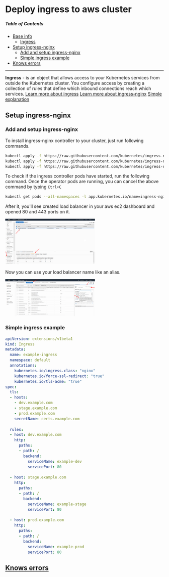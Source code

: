# Deploy ingress to aws cluster
##### Table of Contents

- [Base info](#)
  - [Ingress](#)
- [Setup ingress-nginx](#)
  - [Add and setup ingress-nginx](#)
  - [Simple ingress example](#)
- [Knows errors](#)
 ---

**Ingress** - is an object that allows access to your Kubernetes services from outside the Kubernetes cluster. You configure access by creating a collection of rules that define which inbound connections reach which services.
[Learn more about ingress](https://kubernetes.io/docs/concepts/services-networking/ingress/)
[Learn more about ingress-nginx](https://github.com/kubernetes/ingress-nginx)
[Simple explanation](https://matthewpalmer.net/kubernetes-app-developer/articles/kubernetes-ingress-guide-nginx-example.html)

## Setup ingress-nginx
### Add and setup ingress-nginx
To install ingress-nginx controller to your cluster, just run following commands.
```bash
kubectl apply -f https://raw.githubusercontent.com/kubernetes/ingress-nginx/master/deploy/static/mandatory.yaml
kubectl apply -f https://raw.githubusercontent.com/kubernetes/ingress-nginx/master/deploy/static/provider/aws/service-l4.yaml
kubectl apply -f https://raw.githubusercontent.com/kubernetes/ingress-nginx/master/deploy/static/provider/aws/patch-configmap-l4.yaml 
```
To check if the ingress controller pods have started, run the following command.
Once the operator pods are running, you can cancel the above command by typing `Ctrl+C`
```bash
kubectl get pods --all-namespaces -l app.kubernetes.io/name=ingress-nginx --watch
```

After it, you'll see created load balancer in your aws ec2 dashboard and opened 80 and 443 ports on it.

<p align="left">
  <img src="./assets/deploy_ingress_to_aws_cluster/ingress-nginx-aws-load-balancer.png" width=285>
</p>

Now you can use your load balancer name like an alias.

<p align="left">
  <img src="./assets/deploy_ingress_to_aws_cluster/create_k8s_a_record.png" width=285>
</p>

### Simple ingress example
```yaml
apiVersion: extensions/v1beta1
kind: Ingress
metadata:
  name: example-ingress
  namespace: default
  annotations:
    kubernetes.io/ingress.class: "nginx"
    kubernetes.io/force-ssl-redirect: "true"
    kubernetes.io/tls-acme: "true"
spec:
  tls:
  - hosts:
    - dev.example.com
    - stage.example.com
    - prod.example.com
    secretName: certs.example.com

  rules:
  - host: dev.example.com
    http:
      paths:
      - path: /
        backend:
          serviceName: example-dev
          servicePort: 80  

  - host: stage.example.com
    http:
      paths:
      - path: /
        backend:
          serviceName: example-stage
          servicePort: 80

  - host: prod.example.com
    http:
      paths:
      - path: /
        backend:
          serviceName: example-prod
          servicePort: 80
```

## [Knows errors](./kubernetes_known_errors.md)
